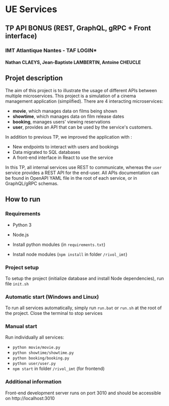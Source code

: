 # UE Services

## TP API BONUS (REST, GraphQL, gRPC + Front interface)

### IMT Atlantique Nantes - TAF LOGIN*

#### Nathan CLAEYS, Jean-Baptiste LAMBERTIN, Antoine CHEUCLE

## Projet description

The aim of this project is to illustrate the usage of different APIs between multiple microservices.
This project is a simulation of a cinema management application (simplified). There are 4 interacting microservices:

- **movie**, which manages data on films being shown
- **showtime**, which manages data on film release dates
- **booking**, manages users' viewing reservations
- **user**, provides an API that can be used by the service's customers.

In addition to previous TP, we improved the application with :

- New endpoints to interact with users and bookings
- Data migrated to SQL databases
- A front-end interface in React to use the service

In this TP, all internal services use REST to communicate, whereas the `user` service provides a REST API for the end-user.
All APIs documentation can be found in OpenAPI YAML file in the root of each service, or in GraphQL/gRPC schemas.

## How to run

### Requirements

- Python 3
- Node.js

- Install python modules (in `requirements.txt`)
- Install node modules (`npm install` in folder `/rivol_imt`)

### Project setup

To setup the project (initialize database and install Node dependencies), run file `init.sh`

### Automatic start (Windows and Linux)

To run all services automatically, simply run `run.bat` or `run.sh` at the root of the project.
Close the terminal to stop services

### Manual start

Run individually all services:

- `python movie/movie.py`
- `python showtime/showtime.py`
- `python booking/booking.py`
- `python user/user.py`
- `npm start` in folder `/rivol_imt` (for frontend)

### Additional information

Front-end development server runs on port 3010 and should be accessible on http://localhost:3010
